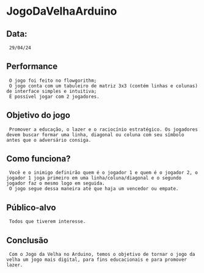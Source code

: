 # JogoDaVelhaArduino
## Data: 
     29/04/24
## Performance
     O jogo foi feito no flowgorithm;
     O jogo conta com um tabuleiro de matriz 3x3 (contém linhas e colunas) de interface simples e intuitiva;
     É possível jogar com 2 jogadores.
## Objetivo do jogo
     Promover a educação, o lazer e o raciocínio estratégico. Os jogadores devem buscar formar uma linha, diagonal ou coluna com seu símbolo antes que o adversário consiga.
## Como funciona?
     Você e o inimigo definirão quem é o jogador 1 e quem é o jogador 2, o jogador 1 joga primeiro em uma linha/coluna/diagonal e o segundo jogador faz o mesmo logo em seguida.
     O jogo segue dessa maneira até que haja um vencedor ou empate.
## Público-alvo
     Todos que tiverem interesse.
## Conclusão
     Com o Jogo da Velha no Arduino, temos o objetivo de tornar o jogo da velha um jogo mais digital, para fins educacionais e para promover lazer.
